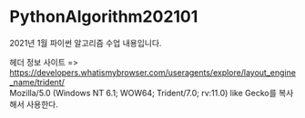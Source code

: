 # PythonAlgorithm202101
2021년 1월 파이썬 알고리즘 수업 내용입니다.

헤더 정보 사이트 => https://developers.whatismybrowser.com/useragents/explore/layout_engine_name/trident/  
Mozilla/5.0 (Windows NT 6.1; WOW64; Trident/7.0; rv:11.0) like Gecko를 복사해서 사용한다.  
